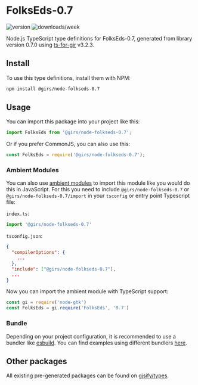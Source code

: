 
# FolksEds-0.7

![version](https://img.shields.io/npm/v/@girs/node-folkseds-0.7)
![downloads/week](https://img.shields.io/npm/dw/@girs/node-folkseds-0.7)


Node.js TypeScript type definitions for FolksEds-0.7, generated from library version 0.7.0 using [ts-for-gir](https://github.com/gjsify/ts-for-gir) v3.2.3.


## Install

To use this type definitions, install them with NPM:
```bash
npm install @girs/node-folkseds-0.7
```

## Usage

You can import this package into your project like this:
```ts
import FolksEds from '@girs/node-folkseds-0.7';
```

Or if you prefer CommonJS, you can also use this:
```ts
const FolksEds = require('@girs/node-folkseds-0.7');
```

### Ambient Modules

You can also use [ambient modules](https://github.com/gjsify/ts-for-gir/tree/main/packages/cli#ambient-modules) to import this module like you would do this in JavaScript.
For this you need to include `@girs/node-folkseds-0.7` or `@girs/node-folkseds-0.7/import` in your `tsconfig` or entry point Typescript file:

`index.ts`:
```ts
import '@girs/node-folkseds-0.7'
```

`tsconfig.json`:
```json
{
  "compilerOptions": {
    ...
  },
  "include": ["@girs/node-folkseds-0.7"],
  ...
}
```

Now you can import the ambient module with TypeScript support: 

```ts
const gi = require('node-gtk')
const FolksEds = gi.require('FolksEds', '0.7')
```


### Bundle

Depending on your project configuration, it is recommended to use a bundler like [esbuild](https://esbuild.github.io/). You can find examples using different bundlers [here](https://github.com/gjsify/ts-for-gir/tree/main/examples).

## Other packages

All existing pre-generated packages can be found on [gjsify/types](https://github.com/gjsify/types).

